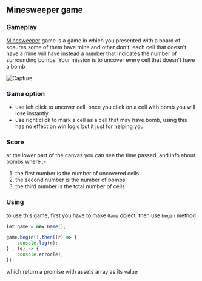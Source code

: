 ## Minesweeper game

### Gameplay


[Minesweeper](https://en.wikipedia.org/wiki/Minesweeper_(video_game)) game is a game in which you presented with a board of sqaures some of them have mine and other don't. each cell that doesn't have a mine will have instead a number that indicates the number of surrounding bombs. Your mission is to uncover every cell that doesn't have a bomb

![Capture](https://user-images.githubusercontent.com/54498156/80869740-7b554d80-8ca2-11ea-9835-7f2e0613f2ef.PNG)

### Game option

- use left click to uncover cell, once you click on a cell with bomb you will lose instantly
- use right click to mark a cell as a cell that may have bomb, using this has no effect on win logic but it just for helping you


### Score

at the lower part of the canvas you can see the time passed, and info about bombs where :- 

1. the first number is the number of uncovered cells
2. the second number is the number of bombs
3. the third number is the total number of cells


### Using

to use this game, first you have to make `Game` object, then use `begin` method 

```javascript
let game = new Game();

game.begin().then((r) => {
    console.log(r);
} , (e) => {
    console.error(e);
});
```

which return a promise with assets array as its value 
